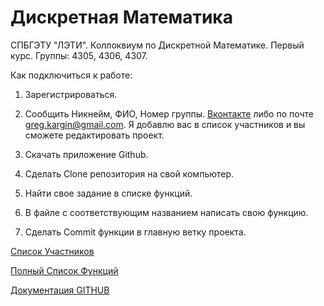 # Дискретная Математика
СПБГЭТУ "ЛЭТИ". Коллоквиум по Дискретной Математике. Первый курс. Группы: 4305, 4306, 4307. 

Как подключиться к работе:

1. Зарегистрироваться.

2. Сообщить Никнейм, ФИО, Номер группы.  [Вконтакте](http://vk.com/greg_kargin "Вконтакте") либо по почте greg.kargin@gmail.com. Я добавлю вас в список участников и вы сможете редактировать проект.

3. Скачать приложение Github.

4. Сделать Clone репозитория на свой компьютер.

5. Найти свое задание в списке функций.

6. В файле с соответствующим названием написать свою функцию.

7. Сделать Commit функции в главную ветку проекта.

[Список Участников](https://github.com/greg-kargin/DM43/blob/master/список_участников "Список Участников")


[Полный Список Функций](https://docs.google.com/spreadsheets/d/1-2dHqPaKqpi5o34qUxRkuVwe4BvA2Lwo-HIwMRHkDpY/edit#gid=0 "Таблица с Функциями")

[Документация GITHUB](https://help.github.com "Документация GITHUB")


